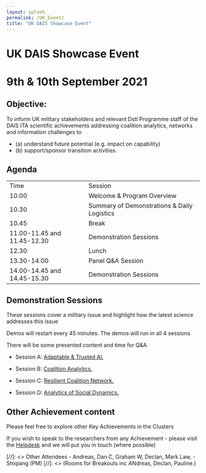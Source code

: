 ```yaml
---
layout: splash
permalink: /UK_Event/
title: "UK DAIS Showcase Event"
---
```


# UK DAIS Showcase Event
# 9th & 10th September 2021

## Objective:

To inform UK military stakeholders and relevant Dstl Programme staff of the DAIS ITA scientific achievements addressing coalition analytics, networks and information challenges to 
- (a) understand future potential (e.g. impact on capability)
- (b) support/sponsor transition activities. 

## Agenda

<table>
  <tbody>
    <tr>
      <td>Time</td>
      <td>Session</td>
    </tr>
    <tr>
      <td>10.00</td>
      <td>Welcome & Program Overview</td>
    </tr>
    <tr>
      <td>10.30</td>
      <td>Summary of Demonstrations & Daily Logistics</td>
    </tr>
    <tr>
      <td>10.45</td>
      <td>Break</td>
    </tr>
    <tr>
      <td>11.00-11.45 and 11.45-12.30</td>
      <td>Demonstration Sessions</td>
    </tr>
    <tr>
      <td>12.30</td>
      <td>Lunch</td>
    </tr>
    <tr>
      <td>13.30-14.00</td>
      <td>Panel Q&A Session</td>
    </tr>
    <tr>
      <td>14.00-14.45 and 14.45-15.30</td>
      <td>Demonstration Sessions</td>
    </tr>
  </tbody>
</table>


## Demonstration Sessions

These sessions cover a military issue and highlight how the latest science addresses this issue

Demos will restart every 45 minutes. The demos will run in all 4 sessions 

There will be some presented content and time for Q&A


- Session A: [Adaptable & Trusted AI.](https://ibm.webex.com/meet/gwhite)  
<!--Possibly Alun Preece & Gavin Pearson.  Possibly 1c16 & 1d01 -->

- Session B: [Coalition Analytics.](https://ibm.webex.com/meet/conway)  
<!--Possibly Graham Bent & Dave C-J & Shiqiang Wang.  Possibly 1a08 (on Federated Learning) & 1a11 on VSA.-->

- Session C: [Resilient Coalition Network.](https://ibm.webex.com/meet/dancunnington)  
<!--Possibly Kin Leung, Alessandra Russo & John Melrose.  Possibly 2a09 on SDC, & ? on Policy.-->

- Session D: [Analytics of Social Dynamics.](https://ibm.webex.com/meet/dave_braines)  
<!--Possibly Roger Whitaker & Dave Braines.   Possibly 3c01, 3a03 & 3b02 (which is 30 mins!)-->


## Other Achievement content

Please feel free to explore other Key Achievements in the Clusters

If you wish to speak to the researchers from any Achievement - please visit the [Helpdesk](https://ibm.webex.com/meet/helen.bowyer) and we will put you in touch (where possible)

[//]: <> Other Attendees - Andreas, Dan C, Graham W, Declan, Mark Law, - Shiqiang (PM) 
[//]: <> (Rooms for Breakouts inc ANdreas, Declan, Pauline.)




